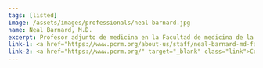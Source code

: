 ```yaml
---
tags: [listed]
image: /assets/images/professionals/neal-barnard.jpg
name: Neal Barnard, M.D.
excerpt: Profesor adjunto de medicina en la Facultad de medicina de la Universidad George Washington,, D.C., y presidente del Comité de Médicos por una Medicina Responsable. <i>Physicians Committee for Responsible Medicine</i>
link-1: <a href="https://www.pcrm.org/about-us/staff/neal-barnard-md-facc" class="link" target="_blank">Neal Barnard, M.D.</a>
link-2: <a href="https://www.pcrm.org/" target="_blank" class="link">Comité de Médicos por una Medicina Responsable</a>
---
```

